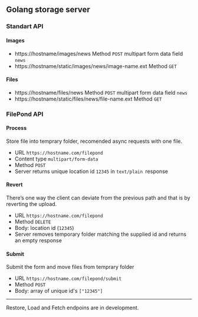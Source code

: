 ## Golang storage server
### Standart API
#### Images
* https://hostname/images/news Method `POST` multipart form data field `news`
* https://hostname/static/images/news/image-name.ext Method `GET`
#### Files
* https://hostname/files/news Method `POST` multipart form data field `news`
* https://hostname/static/files/news/file-name.ext Method `GET`
### FilePond API
#### Process 
Store file into temprary folder, recomended async requests with one file.
* URL `https://hostname.com/filepond`
* Content type `multipart/form-data`
* Method `POST`
* Server returns unique location id `12345` in `text/plain `response
#### Revert
There’s one way the client can deviate from the previous path and that is by reverting the upload.
* URL `https://hostname.com/filepond`
* Method `DELETE`
* Body: location id (`12345`)
* Server removes temporary folder matching the supplied id and returns an empty response
#### Submit
Submit the form and move files from temprary folder
* URL `https://hostname.com/filepond/submit`
* Method `POST`
* Body: array of unique id's `["12345"]`
___
Restore, Load and Fetch endpoins are in development.